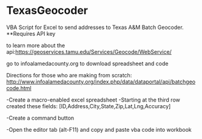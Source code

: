 TexasGeocoder
=============

VBA Script for Excel to send addresses to Texas A&amp;M Batch Geocoder. **Requires API key

to learn more about the api:https://geoservices.tamu.edu/Services/Geocode/WebService/

go to infoalamedacounty.org to download spreadsheet and code

Directions for those who are making from scratch:
http://www.infoalamedacounty.org/index.php/data/dataportal/api/batchgeocode.html


-Create a macro-enabled excel spreadsheet
-Starting at the third row created these fields: [ID,Address,City,State,Zip,Lat,Lng,Accuracy]

-Create a command button

-Open the editor tab (alt-F11) and copy and paste vba code into workbook




